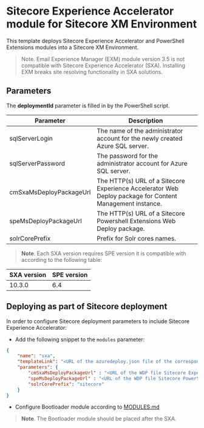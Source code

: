 # Sitecore Experience Accelerator module for Sitecore XM Environment


This template deploys Sitecore Experience Accelerator and PowerShell Extensions modules into a Sitecore XM Environment.

> Note. Email Experience Manager (EXM) module version 3.5 is not compatible with Sitecore Experience Accelerator (SXA). Installing EXM breaks site resolving functionality in SXA solutions.

## Parameters

The **deploymentId** parameter is filled in by the PowerShell script.

| Parameter               | Description                                                                                              |
| ----------------------- | -------------------------------------------------------------------------------------------------------- |
| sqlServerLogin          | The name of the administrator account for the newly created Azure SQL server.                            |
| sqlServerPassword       | The password for the administrator account for Azure SQL server.                                         |
| cmSxaMsDeployPackageUrl | The HTTP(s) URL of a Sitecore Experience Accelerator Web Deploy package for Content Management instance. |
| speMsDeployPackageUrl   | The HTTP(s) URL of a Sitecore Powershell Extensions Web Deploy package.                                  |
| solrCorePrefix          | Prefix for Solr cores names.                                                                             |

> **Note**. Each SXA version requires SPE version it is compatible with according to the following table:

| SXA version | SPE version |
| ----------- | ----------- |
| 10.3.0      | 6.4         |

## Deploying as part of Sitecore deployment

In order to configure Sitecore deployment parameters to include Sitecore Experience Accelerator:

  * Add the following snippet to the `modules` parameter:

```JSON
{
    "name": "sxa",
    "templateLink": "<URL of the azuredeploy.json file of the corresponding topology *.azuredeploy.json>",
    "parameters": {
        "cmSxaMsDeployPackageUrl" : "<URL of the WDP file Sitecore Experience Accelerator *.scwdp.zip>",
        "speMsDeployPackageUrl" : "<URL of the WDP file Sitecore PowerShell Extensions *.scwdp.zip>",
        "solrCorePrefix": "sitecore"
    }
}
```

  * Configure Bootloader module according to [MODULES.md](../../MODULES.md)
  > **Note**. The Bootloader module should be placed after the SXA.